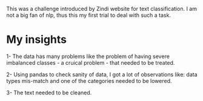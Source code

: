 This was a challenge introduced by Zindi website for text classification. I am not a big fan of nlp, thus this my first trial to deal with such a task.



# My insights

1- The data has many problems like the problem of having severe imbalanced classes - a cruical problem - that needed to be treated.

2- Using pandas to check sanity of data, I got a lot of observations like: data types mis-match and one of the categories needed to be lowered.

3- The text needed to be cleaned.
